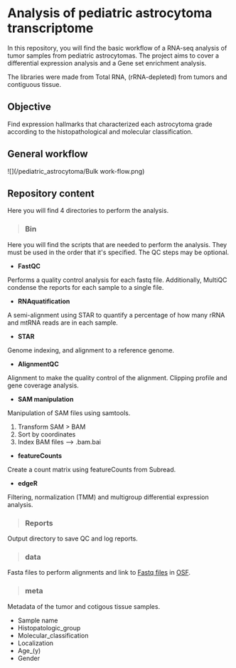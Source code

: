 # Analysis of pediatric astrocytoma transcriptome 

In this repository, you will find the basic workflow of a RNA-seq analysis of tumor samples from pediatric astrocytomas. The project aims to cover a differential expression analysis and a Gene set enrichment analysis. 

The libraries were made from Total RNA, (rRNA-depleted) from tumors and contiguous tissue. 



## Objective

Find expression hallmarks that characterized each astrocytoma grade according to the histopathological and molecular classification.

## General workflow
![](/pediatric_astrocytoma/Bulk work-flow.png)



## Repository content 

Here you will find 4 directories to perform the analysis.

>### Bin
  
  Here you will find the scripts that are needed to perform the analysis. They must be used in the order that it's specified. The QC steps may be optional.
  
   * **FastQC** 
  
  Performs a quality control analysis for each fastq file. Additionally, MultiQC condense the reports for each sample to a single file.
  
   * **RNAquatification** 
  
  A semi-alignment using STAR to quantify a percentage of how many rRNA and mtRNA reads are in each sample.
  
 
  * **STAR** 

Genome indexing, and alignment to a reference genome.

* **AlignmentQC** 

Alignment to make the quality control of the alignment. Clipping profile and gene coverage analysis.


* **SAM manipulation** 

Manipulation of SAM files using samtools. 

1. Transform SAM > BAM 
2. Sort by coordinates
3. Index BAM files —> .bam.bai


* **featureCounts** 
  
Create a count matrix using featureCounts from Subread. 


* **edgeR** 

Filtering, normalization (TMM) and multigroup differential expression analysis. 



>### Reports

Output directory to save QC and log reports. 


>### data

Fasta files to perform alignments and link to [Fastq files](https://osf.io/confirm/3h6s8/0l71H7vSGrjFnOMuEys1MDbn8L4XPO/)
in [OSF](https://osf.io/).

>### meta

Metadata of the tumor and cotigous tissue samples. 

* Sample name
* Histopatologic_group
* Molecular_classification
* Localization
* Age_(y)
* Gender


